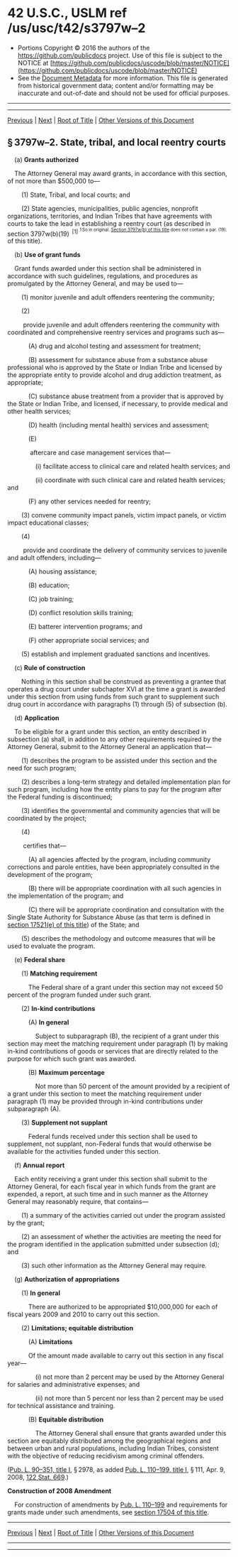 ---
---

# 42 U.S.C., USLM ref /us/usc/t42/s3797w–2

* Portions Copyright © 2016 the authors of the https://github.com/publicdocs project.
  Use of this file is subject to the NOTICE at [https://github.com/publicdocs/uscode/blob/master/NOTICE](https://github.com/publicdocs/uscode/blob/master/NOTICE)
* See the [Document Metadata](././../../../../..//README.md) for more information.
  This file is generated from historical government data; content and/or formatting may be inaccurate and out-of-date and should not be used for official purposes.

----------
----------

[Previous](./../../../../..//us/usc/t42/ch46/schXVII/m__us_usc_t42_s3797w–1.md) | [Next](./../../../../..//us/usc/t42/ch46/schXVIII/m__us_usc_t42_ch46_schXVIII.md) | [Root of Title](./../../../../../) | [Other Versions of this Document](https://publicdocs.github.io/go/links?ns=uslm&ref=%2Fus%2Fusc%2Ft42%2Fs3797w%E2%80%932)

## § 3797w–2. State, tribal, and local reentry courts

    (a) __Grants authorized__ 

    The Attorney General may award grants, in accordance with this section, of not more than $500,000 to—

        (1) State, Tribal, and local courts; and

        (2) State agencies, municipalities, public agencies, nonprofit organizations, territories, and Indian Tribes that have agreements with courts to take the lead in establishing a reentry court (as described in section 3797w(b)(19)  <sup>\[1\]</sup>  <sup><sup> 1 So in original. [Section 3797w(b) of this title][/us/usc/t42/s3797w/b] does not contain a par. (19). </sup></sup>  of this title).

    (b) __Use of grant funds__ 

    Grant funds awarded under this section shall be administered in accordance with such guidelines, regulations, and procedures as promulgated by the Attorney General, and may be used to—

        (1) monitor juvenile and adult offenders reentering the community;

        (2)

         provide juvenile and adult offenders reentering the community with coordinated and comprehensive reentry services and programs such as—

            (A) drug and alcohol testing and assessment for treatment;

            (B) assessment for substance abuse from a substance abuse professional who is approved by the State or Indian Tribe and licensed by the appropriate entity to provide alcohol and drug addiction treatment, as appropriate;

            (C) substance abuse treatment from a provider that is approved by the State or Indian Tribe, and licensed, if necessary, to provide medical and other health services;

            (D) health (including mental health) services and assessment;

            (E)

             aftercare and case management services that—

                (i) facilitate access to clinical care and related health services; and

                (ii) coordinate with such clinical care and related health services; and

            (F) any other services needed for reentry;

        (3) convene community impact panels, victim impact panels, or victim impact educational classes;

        (4)

         provide and coordinate the delivery of community services to juvenile and adult offenders, including—

            (A) housing assistance;

            (B) education;

            (C) job training;

            (D) conflict resolution skills training;

            (E) batterer intervention programs; and

            (F) other appropriate social services; and

        (5) establish and implement graduated sanctions and incentives.

    (c) __Rule of construction__ 

        Nothing in this section shall be construed as preventing a grantee that operates a drug court under subchapter XVI at the time a grant is awarded under this section from using funds from such grant to supplement such drug court in accordance with paragraphs (1) through (5) of subsection (b).

    (d) __Application__ 

    To be eligible for a grant under this section, an entity described in subsection (a) shall, in addition to any other requirements required by the Attorney General, submit to the Attorney General an application that—

        (1) describes the program to be assisted under this section and the need for such program;

        (2) describes a long-term strategy and detailed implementation plan for such program, including how the entity plans to pay for the program after the Federal funding is discontinued;

        (3) identifies the governmental and community agencies that will be coordinated by the project;

        (4)

         certifies that—

            (A) all agencies affected by the program, including community corrections and parole entities, have been appropriately consulted in the development of the program;

            (B) there will be appropriate coordination with all such agencies in the implementation of the program; and

            (C) there will be appropriate coordination and consultation with the Single State Authority for Substance Abuse (as that term is defined in [section 17521(e) of this title][/us/usc/t42/s17521/e]) of the State; and

        (5) describes the methodology and outcome measures that will be used to evaluate the program.

    (e) __Federal share__ 

        (1) __Matching requirement__ 

            The Federal share of a grant under this section may not exceed 50 percent of the program funded under such grant.

        (2) __In-kind contributions__ 

            (A) __In general__ 

                Subject to subparagraph (B), the recipient of a grant under this section may meet the matching requirement under paragraph (1) by making in-kind contributions of goods or services that are directly related to the purpose for which such grant was awarded.

            (B) __Maximum percentage__ 

                Not more than 50 percent of the amount provided by a recipient of a grant under this section to meet the matching requirement under paragraph (1) may be provided through in-kind contributions under subparagraph (A).

        (3) __Supplement not supplant__ 

            Federal funds received under this section shall be used to supplement, not supplant, non-Federal funds that would otherwise be available for the activities funded under this section.

    (f) __Annual report__ 

    Each entity receiving a grant under this section shall submit to the Attorney General, for each fiscal year in which funds from the grant are expended, a report, at such time and in such manner as the Attorney General may reasonably require, that contains—

        (1) a summary of the activities carried out under the program assisted by the grant;

        (2) an assessment of whether the activities are meeting the need for the program identified in the application submitted under subsection (d); and

        (3) such other information as the Attorney General may require.

    (g) __Authorization of appropriations__ 

        (1) __In general__ 

            There are authorized to be appropriated $10,000,000 for each of fiscal years 2009 and 2010 to carry out this section.

        (2) __Limitations; equitable distribution__ 

            (A) __Limitations__ 

            Of the amount made available to carry out this section in any fiscal year—

                (i) not more than 2 percent may be used by the Attorney General for salaries and administrative expenses; and

                (ii) not more than 5 percent nor less than 2 percent may be used for technical assistance and training.

            (B) __Equitable distribution__ 

                The Attorney General shall ensure that grants awarded under this section are equitably distributed among the geographical regions and between urban and rural populations, including Indian Tribes, consistent with the objective of reducing recidivism among criminal offenders.

([Pub. L. 90–351, title I][/us/pl/90/351/tI], § 2978, as added [Pub. L. 110–199, title I][/us/pl/110/199/tI], § 111, Apr. 9, 2008, [122 Stat. 669][/us/stat/122/669].)

 __Construction of 2008 Amendment__ 

    For construction of amendments by [Pub. L. 110–199][/us/pl/110/199] and requirements for grants made under such amendments, see [section 17504 of this title][/us/usc/t42/s17504].

----------

[Previous](./../../../../..//us/usc/t42/ch46/schXVII/m__us_usc_t42_s3797w–1.md) | [Next](./../../../../..//us/usc/t42/ch46/schXVIII/m__us_usc_t42_ch46_schXVIII.md) | [Root of Title](./../../../../../) | [Other Versions of this Document](https://publicdocs.github.io/go/links?ns=uslm&ref=%2Fus%2Fusc%2Ft42%2Fs3797w%E2%80%932)

----------
----------

[/us/usc/t42/s3797w/b]: https://publicdocs.github.io/go/links?ns=uslm&ref=%2Fus%2Fusc%2Ft42%2Fs3797w%2Fb
[/us/usc/t42/s17521/e]: https://publicdocs.github.io/go/links?ns=uslm&ref=%2Fus%2Fusc%2Ft42%2Fs17521%2Fe
[/us/pl/90/351/tI]: https://publicdocs.github.io/go/links?ns=uslm&ref=%2Fus%2Fpl%2F90%2F351%2FtI
[/us/pl/110/199/tI]: https://publicdocs.github.io/go/links?ns=uslm&ref=%2Fus%2Fpl%2F110%2F199%2FtI
[/us/stat/122/669]: https://publicdocs.github.io/go/links?ns=uslm&ref=%2Fus%2Fstat%2F122%2F669
[/us/pl/110/199]: https://publicdocs.github.io/go/links?ns=uslm&ref=%2Fus%2Fpl%2F110%2F199
[/us/usc/t42/s17504]: https://publicdocs.github.io/go/links?ns=uslm&ref=%2Fus%2Fusc%2Ft42%2Fs17504


